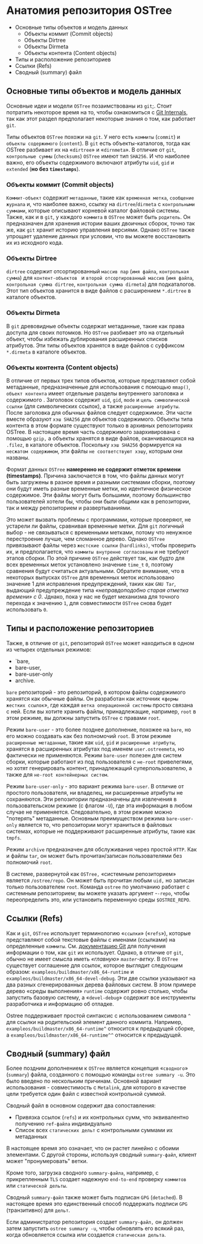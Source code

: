# Анатомия репозитория OSTree 

- Основные типы объектов и модель данных
  *  Объекты коммит (Commit objects)
  *  Объекты Dirtree
  *  Объекты Dirmeta
  *  Объекты контента (Content objects)
- Типы и расположение репозиториев
- Ссылки (Refs)
- Сводный (summary) файл
      
## Основные типы объектов и модель данных

Основные идеи и модели `OSTree` позаимствованы из `git`;.
Стоит потратить некоторое время на то, чтобы ознакомиться с [Git Internals](http://git-scm.com/book/en/v2), так как этот раздел предполагает некоторые знания о том, как работает `git`.

Типы объектов `OSTree` похожи на `git`.
У него есть `коммиты` (`commit`) и `объекты содержимого` (`content`). 
В `git` есть объекты-каталогов, тогда как OSTree разбивает их на «`dirtree`» и «`dirnmeta`». 
В  отличие от `git`, `контрольные суммы` (`checksums`) `OSTree` имеют тип  `SHA256`. 
И что наиболее важно, его объекты содержимого включают атрибуты `uid`, `gid` и `extended` (**но без `timestamps`**). 


### Объекты коммит (Commit objects)

`Коммит-объект`  содержит `метаданные`, такие как `временная метка`, `сообщение журнала` и, что наиболее важно, ссылку на  `dirtree`/`dirmeta` c `контрольными суммами`, которые описывают корневой каталог файловой системы. 
Также, как и в `git`, у каждого `коммита` в `OSTree` может быть `родитель`. 
Он предназначен для хранения истории ваших двоичных сборок, точно так же, как `git` хранит историю управления версиями. 
Однако `OSTree` также упрощает удаление данных при условии, что вы можете восстановить их из исходного кода. 

### Объекты Dirtree

`dirtree` содержит отсортированный `массив пар` (`имя файла`, `контрольная сумма`) для `контент-объектов ` 
и `второй отсортированный массив` (`имя файла`, `контрольная сумма dirtree`, `контрольная сумма dirmeta`) для подкаталогов. 
Этот тип объектов хранится в виде файлов с расширением `*.dirtree` в каталоге объектов. 

### Объекты Dirmeta
В `git` древовидные объекты содержат метаданные, такие как права доступа для своих потомков. 
Но `OSTree` разбивает это на отдельный объект, чтобы избежать дублирования расширенных списков атрибутов. 
Эти типы объектов хранятся в виде файлов с суффиксом `*.dirmeta` в каталоге объектов. 

### Объекты контента (Content objects)

В отличие от первых трех типов объектов, которые представляют собой метаданные, предназначенные для использования с помощью `mmap()`, `объект контента` имеет отдельные разделы внутреннего заголовка и содержимого . 
Заголовок содержит `uid`, `gid`, `mode` и `цель символической ссылки` (для символических ссылок), а также `расширенные атрибуты`. 
После заголовка для обычных файлов следует содержимое. Эти части вместе образуют `хэш SHA256` для объектов содержимого. 
Объекты типа контента в этом формате существуют только в архивных репозиториях OSTree. 
В настоящее время часть содержимого заархивирована с помощью `gzip,` а объекты хранятся в виде файлов, оканчивающихся на `.filez`, в каталоге объектов. 
Поскольку `хэш SHA256` формируется на `несжатом содержимом`, эти файлы `не соответствуют хэшу`, которым они названы.

Формат данных `OSTree` **намеренно не содержит отметок времени (timestamps)**. 
Причина  заключается в том, что файлы данных могут быть загружены в разное время и разными системами сборки, поэтому они будут иметь разные временные метки, но идентичное физическое содержимое. 
Эти файлы могут быть большими, поэтому большинство пользователей хотели бы, чтобы они были общими как в репозитории, так и между репозиторием и развертываниями.

Это может вызвать проблемы с программами, которые проверяют, не устарели ли файлы, сравнивая временные метки. 
Для `git` логичный выбор - не связываться с временными метками, потому что ненужное перестроение лучше, чем сломанное дерево. 
Однако `OSTree` привязывают файлы через `жестские ссылки` (`hardlinks)`, чтобы проверить их, и предполагается, что `коммиты внутренне согласованы` и не требуют этапов сборки. 
По этой причине `OSTree` действует так, как будто для всех временных меток установлено значение `time_t` `0`, поэтому сравнения будут считаться актуальными. 
Обратите внимание, что в некоторых выпусках `OSTree` для временных меток использовано значение 1 для исправления предупреждений, таких как `GNU Tar`, выдающий предупреждение типа *«неправдоподобно старая отметка времени» с 0*.
Jднако, пока у нас не будет механизма для точного перехода к значению `1`, для совместимости `OSTree` снова будет использовать `0`.

## Типы и расположение репозиториев

Также, в отличие от `git`, репозиторий `OSTree` может находиться в одном из четырех отдельных режимов: 
- `bare, 
- bare-user, 
- bare-user-only
- archive. 

`bare` репозиторий - это репозиторий, в котором файлы содержимого хранятся как обычные файлы. 
Он разработан как источник «`фермы жестких ссылок`», где каждая `ветка операционной системы` просто связана с ней. 
Если вы хотите хранить файлы, принадлежащие, например, `root` в этом режиме, вы должны запустить `OSTree` с правами `root`.

Режим `bare-user` - это более позднее дополнение, похожее на `bare`, но его можно создавать как без полномочий `root`. 
В этом режиме `расширенные метаданные`, такие как `uid`, `gid` и `расширенные атрибуты`, хранятся в расширенных атрибутах под именем `user.ostreemeta`, но фактически не применяются. 
Режим `bare-user` полезен для систем сборки, которые работают из под пользователя с `не-root` привелегями, но хотят генерировать контент, принадлежащий суперпользователю, а также для `не-root контейнерных систем`.

Режим `bare-user-only` - это вариант режима `bare-user`. 
В отличие от простого пользователя, ни владелец, ни расширенные атрибуты не сохраняются. 
Эти репозитории предназначены для извлечения в пользовательском режиме (с флагом `-U`), где эта информация в любом случае не применяется. 
Следовательно, в этом режиме можно "потерять" метаданные. 
Основным преимуществом режима `bare-user-only` является то, что репозитории могут храниться в файловых системах, которые не поддерживают расширенные атрибуты, такие как `tmpfs`.

Режим `archive` предназначен для обслуживания через простой `HTTP`. 
Как и файлы `tar`, он может быть прочитан/записан пользователями без полномочий `root`.

В системе, развернутой как `OSTree,` «системным репозиторием» является `/ostree/repo`. 
Он может быть прочитан любым `uid,` но записан только пользователем `root`. 
Команда `ostree` по умолчанию работает с системным репозиторием; вы можете указать аргумент -`-repo`, чтобы переопределить это, или установить переменную среды `$OSTREE_REPO`. 

## Ссылки (Refs)

Как и `git`, `OSTree` использует терминологию «`ссылки`» («`refs`»), которые представляют собой текстовые файлы с именами (ссылками) на определенные `коммиты`. 
См. [документацию Git](https://git-scm.com/book/en/v2/Git-Internals-Git-References) для получения информации о том, как `git` их использует. 
Однако, в отличие от `git`, обычно не имеет смысла иметь *«главную» `master`-ветку*. 
В `OSTree` существует соглашение для ссылок, которое выглядит следующим образом: `exampleos/buildmaster/x86_64-runtime` и `exampleos/buildmaster/x86_64-devel-debug`. 
Эти две ссылки указывают на два разных сгенерированных дерева файловых систем. В этом примере дерево «среды выполнения» `runtime` содержит ровно столько, чтобы запустить базовую систему, 
а «`devel-debug`» содержит все инструменты разработчика и информацию об отладке.

Ostree поддерживает простой синтаксис с использованием символа `^` для ссылки на родительский элемент данного коммита. 
Например, `exampleos/buildmaster/x86_64-runtime^` относится к предыдущей сборке, а `exampleos/buildmaster/x86_64-runtime^^` относится к предыдущей. 

## Сводный (summary) файл

Более поздним дополнением к `OSTree` является концепция «`сводного`» (`summary`) файла, созданного с помощью команды `ostree summary -u`. 
Это было введено по нескольким причинам. 
Основной вариант использования - совместимость с `Metalink`, для которого в качестве цели требуется один файл с известной контрольной суммой.

Сводный файл в основном содержит два сопоставления:

- Привязка ссылок (`refs`) и их контрольных сумм, что эквивалентно получению `ref-файла` индивидуально
- Список всех `статических дельт` с контрольными суммами их метаданных

В настоящее время это означает, что он растет линейно с обоими элементами. 
С другой стороны, используя сводный `summary-файл`, клиент может "пронумеровать" ветки.

Кроме того, загрузка сводного `summary-файла`, например, с прикрепленным `TLS` создает надежную `end-to-end` проверку `коммитов` или `статической дельты`.

Сводный `summary-файл` также может быть подписан `GPG` (`detached`). 
В настоящее время это единственный способ поддержать подписи `GPG` (транзитивно) для `дельт`.

Если администратор репозитория создает `summary-файл,` он должен затем запустить `ostree summary -u`, чтобы обновлять его всякий раз, когда обновляется ссылка или создается `статическая дельта`. 

